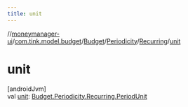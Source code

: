```yaml
---
title: unit
---
```

//[moneymanager-ui](../../../../../index.html)/[com.tink.model.budget](../../../index.html)/[Budget](../../index.html)/[Periodicity](../index.html)/[Recurring](index.html)/[unit](unit.html)



# unit



[androidJvm]\
val [unit](unit.html): [Budget.Periodicity.Recurring.PeriodUnit](-period-unit/index.html)




